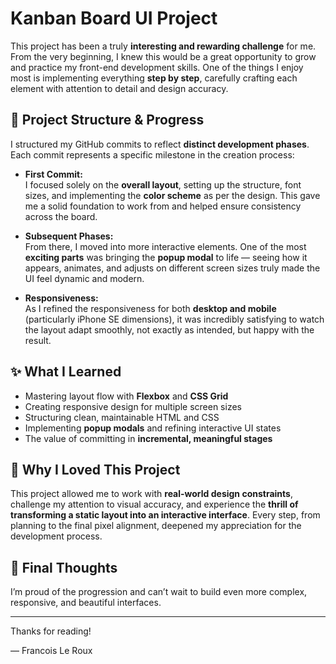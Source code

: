 # Kanban Board UI Project

This project has been a truly **interesting and rewarding challenge** for me. From the very beginning, I knew this would be a great opportunity to grow and practice my front-end development skills. One of the things I enjoy most is implementing everything **step by step**, carefully crafting each element with attention to detail and design accuracy.

## 🧩 Project Structure & Progress

I structured my GitHub commits to reflect **distinct development phases**. Each commit represents a specific milestone in the creation process:

- **First Commit:**  
  I focused solely on the **overall layout**, setting up the structure, font sizes, and implementing the **color scheme** as per the design. This gave me a solid foundation to work from and helped ensure consistency across the board.

- **Subsequent Phases:**  
  From there, I moved into more interactive elements. One of the most **exciting parts** was bringing the **popup modal** to life — seeing how it appears, animates, and adjusts on different screen sizes truly made the UI feel dynamic and modern.

- **Responsiveness:**  
  As I refined the responsiveness for both **desktop and mobile** (particularly iPhone SE dimensions), it was incredibly satisfying to watch the layout adapt smoothly, not exactly as intended, but happy with the result.

## ✨ What I Learned

- Mastering layout flow with **Flexbox** and **CSS Grid**
- Creating responsive design for multiple screen sizes
- Structuring clean, maintainable HTML and CSS
- Implementing **popup modals** and refining interactive UI states
- The value of committing in **incremental, meaningful stages**

## 🚀 Why I Loved This Project

This project allowed me to work with **real-world design constraints**, challenge my attention to visual accuracy, and experience the **thrill of transforming a static layout into an interactive interface**. Every step, from planning to the final pixel alignment, deepened my appreciation for the development process.

## 📌 Final Thoughts

I’m proud of the progression and can’t wait to build even more complex, responsive, and beautiful interfaces. 

---

Thanks for reading!

— Francois Le Roux
